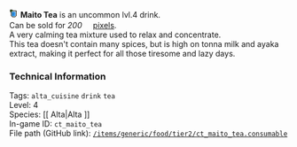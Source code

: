 ![ ](https://raw.githubusercontent.com/Ceterai/Enternia/main/items/generic/food/tier2/ct_maito_tea.png) **Maito Tea** is an uncommon lvl.4 drink.  
Can be sold for *200* <img src="https://starbounder.org/mediawiki/images/2/21/Pixel.png" width="12" height="16"/> [pixels](https://starbounder.org/Pixel).  
A very calming tea mixture used to relax and concentrate.  
This tea doesn't contain many spices, but is high on tonna milk and ayaka extract, making it perfect for all those tiresome and lazy days.

### Technical Information

Tags: `alta_cuisine` `drink` `tea`  
Level: 4  
Species: [[ Alta|Alta ]]  
In-game ID: `ct_maito_tea`  
File path (GitHub link): [`/items/generic/food/tier2/ct_maito_tea.consumable`](https://github.com/Ceterai/Enternia/blob/main/items/generic/food/tier2/ct_maito_tea.consumable)

